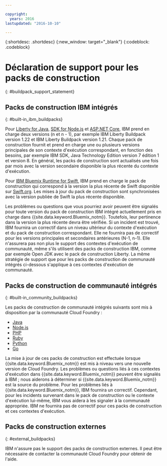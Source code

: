 ```yaml
---

copyright:
  years: 2016
lastupdated: "2016-10-10"

---
```


{:shortdesc: .shortdesc}
{:new_window: target="_blank"}
{:codeblock: .codeblock}

# Déclaration de support pour les packs de construction
{: #buildpack_support_statement}


## Packs de construction IBM intégrés
{: #built-in_ibm_buildpacks}

Pour [Liberty for Java](/docs/runtimes/liberty/index.html), [SDK for Node.js](/docs/runtimes/nodejs/index.html) et [ASP.NET Core](/docs/runtimes/dotnet/index.html), IBM prend en charge deux versions (n et n - 1), par exemple IBM Liberty Buildpack version 1.22 et IBM Liberty Buildpack version 1.21. Chaque pack de construction fournit et prend en charge une ou plusieurs versions principales de son
contexte d'exécution correspondant, en fonction des besoins, par exemple IBM SDK, Java Technology Edition version 7 édition 1 et version 8. En général, les
packs de construction sont actualisés une fois par mois avec la version secondaire disponible la plus récente du contexte d'exécution. 

Pour [IBM Bluemix Runtime for Swift](/docs/runtimes/swift/index.html), IBM prend en charge le pack de construction qui correspond à la
version la plus récente de Swift disponible sur [Swift.org](http://swift.org). Les mises à jour du pack de construction sont synchronisées
avec la version publiée de Swift la plus récente disponible.

Les problèmes ou questions que vous pourriez avoir peuvent être signalés pour toute version du pack de construction IBM intégré actuellement pris en
charge dans {{site.data.keyword.Bluemix_notm}}. Toutefois, leur pertinence dans la version la plus récente devra être vérifiée. Si un incident est trouvé, IBM fournira un correctif dans un niveau ultérieur du contexte d'exécution et du pack de construction correspondant. Elle ne fournira pas de correctif pour les versions principales et secondaires antérieures (N-1, n-1). Elle n'assurera pas non plus le support des
contextes d'exécution de communauté, même s'ils utilisent des packs de construction IBM, comme par exemple Open JDK avec le pack de construction Liberty. La même stratégie de support que pour les packs de construction de communauté intégrés ci-dessous s'applique à ces contextes d'exécution de communauté.

## Packs de construction de communauté intégrés
{: #built-in_community_buildpacks}

Les packs de construction de communauté intégrés suivants sont mis à disposition par la communauté Cloud Foundry :

* [Java](/docs/runtimes/tomcat/index.html)
* [Node.js](https://github.com/cloudfoundry/nodejs-buildpack)
* [PHP](/docs/runtimes/php/index.html)
* [Ruby](/docs/runtimes/ruby/index.html)
* [Python](/docs/runtimes/python/index.html)
* [Go](/docs/runtimes/go/index.html)

La mise à jour de ces packs de construction est effectuée lorsque {{site.data.keyword.Bluemix_notm}} est mis à niveau vers une nouvelle version de Cloud Foundry. Les problèmes ou questions liés à ces contextes d'exécution dans {{site.data.keyword.Bluemix_notm}} peuvent être signalés à IBM ; nous aiderons à déterminer si {{site.data.keyword.Bluemix_notm}} est la source
du problème. Pour les problèmes liés à {{site.data.keyword.Bluemix_notm}}, IBM fournira un correctif. Cependant, pour les incidents survenant dans le pack de construction ou le
contexte d'exécution lui-même, IBM vous aidera à les signaler à la communauté appropriée. IBM ne fournira pas de correctif pour ces packs de
construction et ces contextes d'exécution.

## Packs de construction externes
{: #external_buildpacks}


IBM n'assure pas le support des packs de construction externes. Il peut être nécessaire de contacter la communauté Cloud Foundry pour obtenir de
l'aide.

